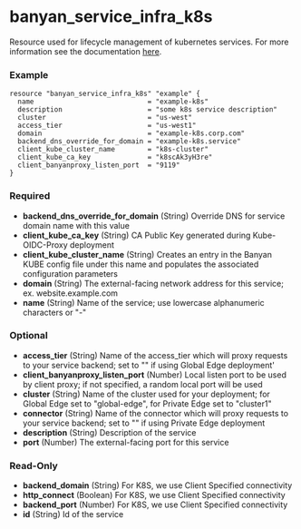 # banyan_service_infra_k8s

Resource used for lifecycle management of kubernetes services. For more information see the documentation [here](https://docs.banyansecurity.io/docs/feature-guides/infrastructure/k8s-api/).

### Example
```hcl
resource "banyan_service_infra_k8s" "example" {
  name                            = "example-k8s"
  description                     = "some k8s service description"
  cluster                         = "us-west"
  access_tier                     = "us-west1"
  domain                          = "example-k8s.corp.com"
  backend_dns_override_for_domain = "example-k8s.service"
  client_kube_cluster_name        = "k8s-cluster"
  client_kube_ca_key              = "k8scAk3yH3re"
  client_banyanproxy_listen_port  = "9119"
}
```

### Required

- **backend_dns_override_for_domain** (String) Override DNS for service domain name with this value
- **client_kube_ca_key** (String) CA Public Key generated during Kube-OIDC-Proxy deployment
- **client_kube_cluster_name** (String) Creates an entry in the Banyan KUBE config file under this name and populates the associated configuration parameters
- **domain** (String) The external-facing network address for this service; ex. website.example.com
- **name** (String) Name of the service; use lowercase alphanumeric characters or "-"

### Optional

- **access_tier** (String) Name of the access_tier which will proxy requests to your service backend; set to "" if using Global Edge deployment'
- **client_banyanproxy_listen_port** (Number) Local listen port to be used by client proxy; if not specified, a random local port will be used
- **cluster** (String) Name of the cluster used for your deployment; for Global Edge set to "global-edge", for Private Edge set to "cluster1"
- **connector** (String) Name of the connector which will proxy requests to your service backend; set to "" if using Private Edge deployment
- **description** (String) Description of the service
- **port** (Number) The external-facing port for this service

### Read-Only

- **backend_domain** (String) For K8S, we use Client Specified connectivity
- **http_connect** (Boolean) For K8S, we use Client Specified connectivity
- **backend_port** (Number) For K8S, we use Client Specified connectivity
- **id** (String) Id of the service
